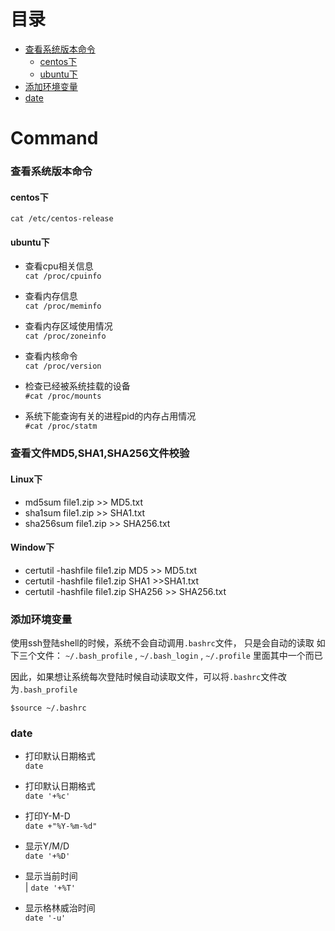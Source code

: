 # 目录

- [查看系统版本命令](#%E6%9F%A5%E7%9C%8B%E7%B3%BB%E7%BB%9F%E7%89%88%E6%9C%AC%E5%91%BD%E4%BB%A4)
  - [centos下](#centos%E4%B8%8B)
  - [ubuntu下](#ubuntu%E4%B8%8B)
- [添加环境变量](#%E6%B7%BB%E5%8A%A0%E7%8E%AF%E5%A2%83%E5%8F%98%E9%87%8F)
- [date](#date)

# Command

### 查看系统版本命令

#### centos下  
`cat /etc/centos-release`

#### ubuntu下  

* 查看cpu相关信息  
`cat /proc/cpuinfo`

* 查看内存信息  
`cat /proc/meminfo`

* 查看内存区域使用情况  
`cat /proc/zoneinfo`

* 查看内核命令  
`cat /proc/version`

* 检查已经被系统挂载的设备  
`#cat /proc/mounts`

* 系统下能查询有关的进程pid的内存占用情况  
`#cat /proc/statm`  

### 查看文件MD5,SHA1,SHA256文件校验

#### Linux下

* md5sum file1.zip  >> MD5.txt
* sha1sum file1.zip >> SHA1.txt
* sha256sum file1.zip >> SHA256.txt

#### Window下

* certutil -hashfile file1.zip MD5 >> MD5.txt
* certutil -hashfile file1.zip SHA1 >>SHA1.txt
* certutil -hashfile file1.zip SHA256 >> SHA256.txt

### 添加环境变量

使用ssh登陆shell的时候，系统不会自动调用`.bashrc`文件， 只是会自动的读取 如下三个文件：
`~/.bash_profile` , `~/.bash_login` , `~/.profile` 里面其中一个而已

因此，如果想让系统每次登陆时候自动读取文件，可以将`.bashrc`文件改为`.bash_profile`

`$source ~/.bashrc`

### date

* 打印默认日期格式  
`date`

* 打印默认日期格式  
`date '+%c'`

* 打印Y-M-D  
`date +"%Y-%m-%d"`

* 显示Y/M/D  
`date '+%D'`

* 显示当前时间  
| `date '+%T'`

* 显示格林威治时间  
`date '-u'`